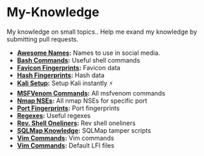# My-Knowledge
My knowledge on small topics.. Help me exand my knowledge by submitting pull requests.

* **[Awesome Names](https://github.com/machinexa2/My-Knowledge/tree/master/AwesomeNames):** Names to use in social media.
* **[Bash Commands](https://github.com/machinexa2/My-Knowledge/tree/master/Bash):** Useful shell commands
* **[Favicon Fingerprints](https://github.com/machinexa2/My-Knowledge/tree/master/Bash):** Favicon data
* **[Hash Fingerprints](https://github.com/machinexa2/My-Knowledge/tree/master/Hash):** Hash data
* **[Kali Setup](https://github.com/machinexa2/My-Knowledge/tree/master/KaliSetup):** Setup Kali instantly :zap:
* **[MSFVenom Commands](https://github.com/machinexa2/My-Knowledge/tree/master/MSFVenom):** All msfvenom commands
* **[Nmap NSEs](https://github.com/machinexa2/My-Knowledge/tree/master/Nmap):** All nmap NSEs for specific port
* **[Port Fingerprints](https://github.com/machinexa2/My-Knowledge/tree/master/PortData):** Port fingerprints
* **[Regexes](https://github.com/machinexa2/My-Knowledge/tree/master/Regex):** Useful regexes
* **[Rev. Shell Oneliners](https://github.com/machinexa2/My-Knowledge/tree/master/ReverseShell):** Rev shell oneliners
* **[SQLMap Knowledge](https://github.com/machinexa2/My-Knowledge/tree/master/SQLmap):** SQLMap tamper scripts
* **[Vim Commands](https://github.com/machinexa2/My-Knowledge/tree/master/Vim):** Vim commands
* **[Vim Commands](https://github.com/machinexa2/My-Knowledge/tree/master/LFI):** Default LFI files

